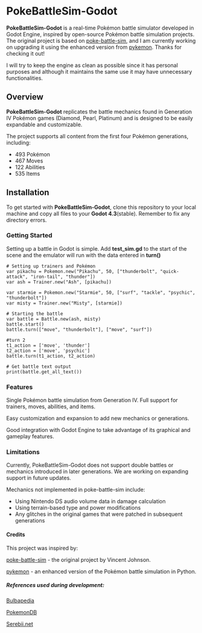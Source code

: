 # PokeBattleSim-Godot

**PokeBattleSim-Godot** is a real-time Pokémon battle simulator developed in Godot Engine, inspired by open-source Pokémon battle simulation projects. The original project is based on [poke-battle-sim](https://github.com/hiimvincent/poke-battle-sim), and I am currently working on upgrading it using the enhanced version from [pykemon](https://github.com/thomas18F/pykemon). Thanks for checking it out!

I will try to keep the engine as clean as possible since it has personal purposes and although it maintains the same use it may have unnecessary functionalities.

## Overview

**PokeBattleSim-Godot** replicates the battle mechanics found in Generation IV Pokémon games (Diamond, Pearl, Platinum) and is designed to be easily expandable and customizable.

The project supports all content from the first four Pokémon generations, including:

- 493 Pokémon
- 467 Moves
- 122 Abilities
- 535 Items

## Installation

To get started with **PokeBattleSim-Godot**, clone this repository to your local machine and copy all files to your **Godot 4.3**(stable).
Remember to fix any directory errors.

### Getting Started
Setting up a battle in Godot is simple.
Add **test_sim.gd** to the start of the scene and the emulator will run with the data entered in **turn()**

```gdscript
# Setting up trainers and Pokémon
var pikachu = Pokemon.new("Pikachu", 50, ["thunderbolt", "quick-attack", "iron-tail", "thunder"])
var ash = Trainer.new("Ash", [pikachu])

var starmie = Pokemon.new("Starmie", 50, ["surf", "tackle", "psychic", "thunderbolt"])
var misty = Trainer.new("Misty", [starmie])

# Starting the battle
var battle = Battle.new(ash, misty)
battle.start()
battle.turn(["move", "thunderbolt"], ["move", "surf"])

#turn 2
t1_action = ['move', 'thunder']
t2_action = ['move', 'psychic'] 
battle.turn(t1_action, t2_action)

# Get battle text output
print(battle.get_all_text())

```

### Features
Single Pokémon battle simulation from Generation IV. Full support for trainers, moves, abilities, and items.

Easy customization and expansion to add new mechanics or generations.

Good integration with Godot Engine to take advantage of its graphical and gameplay features.
### Limitations
Currently, PokeBattleSim-Godot does not support double battles or mechanics introduced in later generations. We are working on expanding support in future updates.

Mechanics not implemented in poke-battle-sim include:

- Using Nintendo DS audio volume data in damage calculation
- Using terrain-based type and power modifications
- Any glitches in the original games that were patched in subsequent generations

#### Credits
This project was inspired by:

[poke-battle-sim](https://github.com/hiimvincent/poke-battle-sim "poke-battle-sim") - the original project by Vincent Johnson.

[pykemon](https://github.com/thomas18F/pykemon "pykemon") - an enhanced version of the Pokémon battle simulation in Python.

##### References used during development:

[Bulbapedia](https://bulbapedia.bulbagarden.net/wiki/Main_Page "Bulbapedia")

[PokemonDB](https://pokemondb.net/ "PokemonDB")

[Serebii.net](https://serebii.net/ "Serebii.net")
